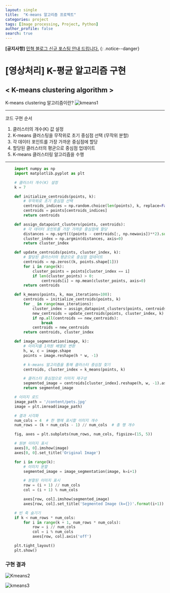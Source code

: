 ```yaml
---
layout: single
title:  "K-means 알고리즘 프로젝트"
categories: project
tags: [Image processing, Project, Python]
author_profile: false
search: true
---
```


**[공지사항]** [민혁 블로그 신규 포스팅 안내 드립니다.](https://xvihaan.github.io/event/first/)
{: .notice--danger}

# [영상처리] K-평균 알고리즘 구현

## < K-means clustering algorithm >

K-means clustering 알고리즘이란?
![kmeans1]({{site.url}}/assets/images/2024-1-1-kmeans/kmeans1.png)


---

코드 구현 순서
1. 클러스터의 개수(K) 값 설정
2. K-means 클러스팅을 무작위로 초기 중심점 선택 (무작위 분할)
3. 각 데이터 포인트를 가장 가까운 중심점에 할당
4. 할당된 클러스터의 평균으로 중심점 업데이트
5. K-means 클러스터링 알고리즘을 수행


---


```python
    import numpy as np
    import matplotlib.pyplot as plt

    # 클러스터 개수(K) 설정
    k = 7

    def initialize_centroids(points, k):
        # 무작위로 초기 중심점 선택
        centroids_indices = np.random.choice(len(points), k, replace=False)
        centroids = points[centroids_indices]
        return centroids

    def assign_datapoint_clusters(points, centroids):
        # 각 데이터 포인트를 가장 가까운 중심점에 할당
        distances = np.sqrt(((points - centroids[:, np.newaxis])**2).sum(axis=2))
        cluster_index = np.argmin(distances, axis=0)
        return cluster_index

    def update_centroids(points, cluster_index, k):
        # 할당된 클러스터의 평균으로 중심점 업데이트
        centroids = np.zeros((k, points.shape[1]))
        for i in range(k):
            cluster_points = points[cluster_index == i]
            if len(cluster_points) > 0:
                centroids[i] = np.mean(cluster_points, axis=0)
        return centroids

    def k_means(points, k, max_iterations=100):
        centroids = initialize_centroids(points, k)
        for _ in range(max_iterations):
            cluster_index = assign_datapoint_clusters(points, centroids)
            new_centroids = update_centroids(points, cluster_index, k)
            if np.all(centroids == new_centroids):
                break
            centroids = new_centroids
        return centroids, cluster_index

    def image_segmentation(image, k):
        # 이미지를 1차원 배열로 변환
        h, w, c = image.shape
        points = image.reshape(h * w, -1)

        # k-means 알고리즘을 통해 클러스터 중심점 찾기
        centroids, cluster_index = k_means(points, k)

        # 클러스터 중심점으로 이미지 재구성
        segmented_image = centroids[cluster_index].reshape(h, w, -1).astype(np.uint8)
        return segmented_image

    # 이미지 로드
    image_path = '/content/pets.jpg'
    image = plt.imread(image_path)

    # 결과 시각화
    num_cols = 4  # 한 행에 표시할 이미지 개수
    num_rows = (k + num_cols - 1) // num_cols  # 총 행 개수

    fig, axes = plt.subplots(num_rows, num_cols, figsize=(15, 5))

    # 원본 이미지 표시
    axes[0, 0].imshow(image)
    axes[0, 0].set_title('Original Image')

    for i in range(k):
        # 이미지 분할
        segmented_image = image_segmentation(image, k=i+1)

        # 분할된 이미지 표시
        row = (i + 1) // num_cols
        col = (i + 1) % num_cols

        axes[row, col].imshow(segmented_image)
        axes[row, col].set_title('Segmented Image (k={})'.format(i+1))

    # 빈 축 숨기기
    if k < num_rows * num_cols:
        for i in range(k + 1, num_rows * num_cols):
            row = i // num_cols
            col = i % num_cols
            axes[row, col].axis('off')

    plt.tight_layout()
    plt.show()
```

### 구현 결과

![Kmeans2]({{site.url}}/assets/images/2024-1-1-kmeans/kmeans2.png)

![kmeans3]({{site.url}}/assets/images/2024-1-1-kmeans/kmeans3.png)













